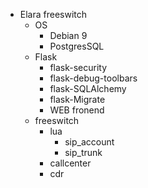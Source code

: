 - Elara freeswitch
  - OS
    - Debian 9
    - PostgresSQL
  - Flask
    - flask-security
    - flask-debug-toolbars
    - flask-SQLAlchemy
    - flask-Migrate
    - WEB fronend
  - freeswitch
    - lua
      - sip_account
      - sip_trunk
    - callcenter
    - cdr
